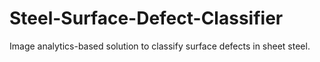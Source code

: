 # Steel-Surface-Defect-Classifier
Image analytics-based solution to classify surface defects in sheet steel.
